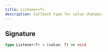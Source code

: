 ```yaml
---
title: Listener<T>
description: Callback type for value changes.
---
```


## Signature
```ts
type Listener<T> = (value: T) => void
```